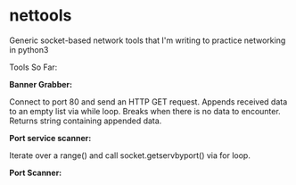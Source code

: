 # nettools
Generic socket-based network tools that I'm writing to practice networking in python3

Tools So Far:

**Banner Grabber:**

Connect to port 80 and send an HTTP GET request. Appends received data to an empty list via while loop. Breaks when there is no data to encounter. Returns string containing appended data.

**Port service scanner:**

Iterate over a range() and call socket.getservbyport() via for loop. 


**Port Scanner:**
